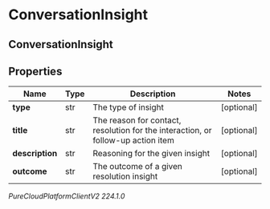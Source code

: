 # ConversationInsight

## ConversationInsight

## Properties

|Name | Type | Description | Notes|
|------------ | ------------- | ------------- | -------------|
| **type** | str | The type of insight | [optional] |
| **title** | str | The reason for contact, resolution for the interaction, or follow-up action item | [optional] |
| **description** | str | Reasoning for the given insight | [optional] |
| **outcome** | str | The outcome of a given resolution insight | [optional] |



_PureCloudPlatformClientV2 224.1.0_
